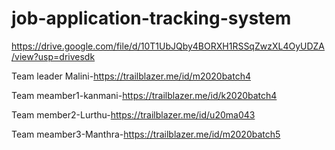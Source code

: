 # job-application-tracking-system

https://drive.google.com/file/d/10T1UbJQby4BORXH1RSSqZwzXL4OyUDZA/view?usp=drivesdk
 
Team leader Malini-https://trailblazer.me/id/m2020batch4

Team meamber1-kanmani-https://trailblazer.me/id/k2020batch4

Team member2-Lurthu-https://trailblazer.me/id/u20ma043

Team meamber3-Manthra-https://trailblazer.me/id/m2020batch5
